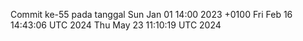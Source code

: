 Commit ke-55 pada tanggal Sun Jan 01 14:00 2023 +0100
Fri Feb 16 14:43:06 UTC 2024
Thu May 23 11:10:19 UTC 2024
